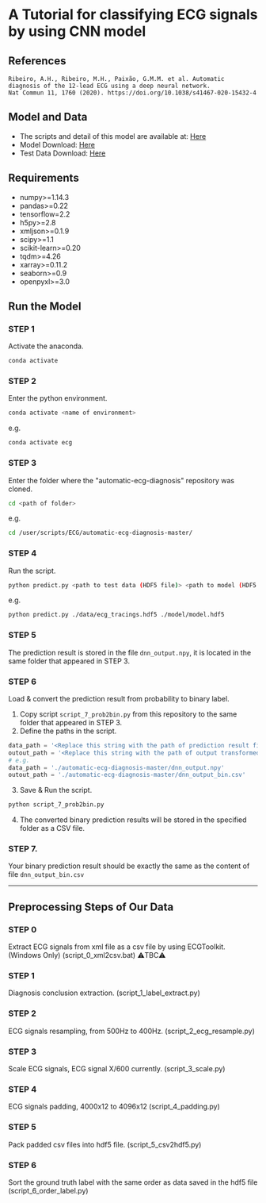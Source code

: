 # A Tutorial for classifying ECG signals by using CNN model
 
## References
```
Ribeiro, A.H., Ribeiro, M.H., Paixão, G.M.M. et al. Automatic diagnosis of the 12-lead ECG using a deep neural network.
Nat Commun 11, 1760 (2020). https://doi.org/10.1038/s41467-020-15432-4
```
## Model and Data
* The scripts and detail of this model are available at: [Here](https://github.com/antonior92/automatic-ecg-diagnosis)
* Model Download: [Here](https://zenodo.org/record/3765717#.YCOS8xMzbqU)
* Test Data Download: [Here](https://zenodo.org/record/3765780#.YCOS8hMzbqU)

## Requirements 
* numpy>=1.14.3
* pandas>=0.22
* tensorflow=2.2
* h5py>=2.8
* xmljson>=0.1.9
* scipy>=1.1
* scikit-learn>=0.20
* tqdm>=4.26
* xarray>=0.11.2
* seaborn>=0.9
* openpyxl>=3.0

## Run the Model
### STEP 1
Activate the anaconda.
```bash
conda activate
```
### STEP 2
Enter the python environment.
```bash
conda activate <name of environment>
```
e.g.
```bash
conda activate ecg
```
### STEP 3
Enter the folder where the "automatic-ecg-diagnosis" repository was cloned.
```bash
cd <path of folder>
```
e.g.
```bash
cd /user/scripts/ECG/automatic-ecg-diagnosis-master/
```
### STEP 4
Run the script.
```bash
python predict.py <path to test data (HDF5 file)> <path to model (HDF5 file)>
```
e.g.
```bash
python predict.py ./data/ecg_tracings.hdf5 ./model/model.hdf5
```
### STEP 5 
The prediction result is stored in the file ```dnn_output.npy```, it is located in the same folder that appeared in STEP 3.
### STEP 6
Load & convert the prediction result from probability to binary label.
1. Copy script ```script_7_prob2bin.py``` from this repository to the same folder that appeared in STEP 3.
2. Define the paths in the script.
```python
data_path = '<Replace this string with the path of prediction result file (dnn_output.npy)>'
outout_path = '<Replace this string with the path of output transformed file path + / + output transformed file name>'
# e.g.
data_path = './automatic-ecg-diagnosis-master/dnn_output.npy'
outout_path = './automatic-ecg-diagnosis-master/dnn_output_bin.csv'
```
3. Save & Run the script.
```bash
python script_7_prob2bin.py
```
4. The converted binary prediction results will be stored in the specified folder as a CSV file.
### STEP 7.
Your binary prediction result should be exactly the same as the content of file ```dnn_output_bin.csv```

****
## Preprocessing Steps of Our Data
### STEP 0 
Extract ECG signals from xml file as a csv file by using ECGToolkit. (Windows Only) (script_0_xml2csv.bat) :warning:TBC:warning: 
### STEP 1 
Diagnosis conclusion extraction. (script_1_label_extract.py)
### STEP 2  
ECG signals resampling, from 500Hz to 400Hz. (script_2_ecg_resample.py)
### STEP 3 
Scale ECG signals, ECG signal X/600 currently. (script_3_scale.py)
### STEP 4 
ECG signals padding, 4000x12 to 4096x12 (script_4_padding.py)
### STEP 5 
Pack padded csv files into hdf5 file. (script_5_csv2hdf5.py)
### STEP 6 
Sort the ground truth label with the same order as data saved in the hdf5 file (script_6_order_label.py)


